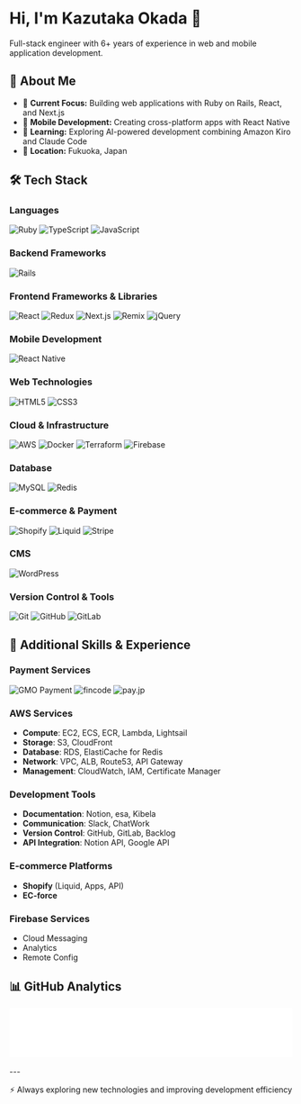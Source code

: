 # Hi, I'm Kazutaka Okada 👋

Full-stack engineer with 6+ years of experience in web and mobile application development.

## 🎯 About Me

- 🔧 **Current Focus:** Building web applications with Ruby on Rails, React, and Next.js
- 📱 **Mobile Development:** Creating cross-platform apps with React Native
- 🤖 **Learning:** Exploring AI-powered development combining Amazon Kiro and Claude Code
- 📍 **Location:** Fukuoka, Japan

## 🛠️ Tech Stack

### Languages
![Ruby](https://img.shields.io/badge/Ruby-CC342D?style=for-the-badge&logo=ruby&logoColor=white)
![TypeScript](https://img.shields.io/badge/TypeScript-007ACC?style=for-the-badge&logo=typescript&logoColor=white)
![JavaScript](https://img.shields.io/badge/JavaScript-F7DF1E?style=for-the-badge&logo=javascript&logoColor=black)

### Backend Frameworks
![Rails](https://img.shields.io/badge/Rails-CC0000?style=for-the-badge&logo=ruby-on-rails&logoColor=white)

### Frontend Frameworks & Libraries
![React](https://img.shields.io/badge/React-20232A?style=for-the-badge&logo=react&logoColor=61DAFB)
![Redux](https://img.shields.io/badge/Redux-593D88?style=for-the-badge&logo=redux&logoColor=white)
![Next.js](https://img.shields.io/badge/Next.js-000000?style=for-the-badge&logo=next.js&logoColor=white)
![Remix](https://img.shields.io/badge/Remix-000000?style=for-the-badge&logo=remix&logoColor=white)
![jQuery](https://img.shields.io/badge/jQuery-0769AD?style=for-the-badge&logo=jquery&logoColor=white)

### Mobile Development
![React Native](https://img.shields.io/badge/React_Native-20232A?style=for-the-badge&logo=react&logoColor=61DAFB)

### Web Technologies
![HTML5](https://img.shields.io/badge/HTML5-E34F26?style=for-the-badge&logo=html5&logoColor=white)
![CSS3](https://img.shields.io/badge/CSS3-1572B6?style=for-the-badge&logo=css3&logoColor=white)

### Cloud & Infrastructure
![AWS](https://img.shields.io/badge/AWS-232F3E?style=for-the-badge&logo=amazon-aws&logoColor=white)
![Docker](https://img.shields.io/badge/Docker-2496ED?style=for-the-badge&logo=docker&logoColor=white)
![Terraform](https://img.shields.io/badge/Terraform-7B42BC?style=for-the-badge&logo=terraform&logoColor=white)
![Firebase](https://img.shields.io/badge/Firebase-FFCA28?style=for-the-badge&logo=firebase&logoColor=black)

### Database
![MySQL](https://img.shields.io/badge/MySQL-4479A1?style=for-the-badge&logo=mysql&logoColor=white)
![Redis](https://img.shields.io/badge/Redis-DC382D?style=for-the-badge&logo=redis&logoColor=white)

### E-commerce & Payment
![Shopify](https://img.shields.io/badge/Shopify-7AB55C?style=for-the-badge&logo=shopify&logoColor=white)
![Liquid](https://img.shields.io/badge/Liquid-7AB55C?style=for-the-badge&logo=shopify&logoColor=white)
![Stripe](https://img.shields.io/badge/Stripe-008CDD?style=for-the-badge&logo=stripe&logoColor=white)

### CMS
![WordPress](https://img.shields.io/badge/WordPress-21759B?style=for-the-badge&logo=wordpress&logoColor=white)

### Version Control & Tools
![Git](https://img.shields.io/badge/Git-F05032?style=for-the-badge&logo=git&logoColor=white)
![GitHub](https://img.shields.io/badge/GitHub-181717?style=for-the-badge&logo=github&logoColor=white)
![GitLab](https://img.shields.io/badge/GitLab-330F63?style=for-the-badge&logo=gitlab&logoColor=white)

## 💼 Additional Skills & Experience

### Payment Services
![GMO Payment](https://img.shields.io/badge/GMO_Payment-FF6B6B?style=for-the-badge&logoColor=white)
![fincode](https://img.shields.io/badge/fincode-4A90E2?style=for-the-badge&logoColor=white)
![pay.jp](https://img.shields.io/badge/pay.jp-00B9FF?style=for-the-badge&logoColor=white)

### AWS Services
- **Compute**: EC2, ECS, ECR, Lambda, Lightsail
- **Storage**: S3, CloudFront
- **Database**: RDS, ElastiCache for Redis
- **Network**: VPC, ALB, Route53, API Gateway
- **Management**: CloudWatch, IAM, Certificate Manager

### Development Tools
- **Documentation**: Notion, esa, Kibela
- **Communication**: Slack, ChatWork
- **Version Control**: GitHub, GitLab, Backlog
- **API Integration**: Notion API, Google API

### E-commerce Platforms
- **Shopify** (Liquid, Apps, API)
- **EC-force**

### Firebase Services
- Cloud Messaging
- Analytics
- Remote Config

## 📊 GitHub Analytics

<div align="center">

  <!-- Metrics will be added here -->
  ![GitHub metrics](https://github.com/kuronomagi/kuronomagi/blob/main/github-metrics.svg)

</div>
---

<div align="center">

  ⚡ Always exploring new technologies and improving development efficiency

</div>
